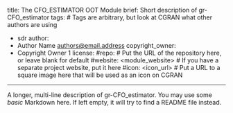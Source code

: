 title: The CFO_ESTIMATOR OOT Module
brief: Short description of gr-CFO_estimator
tags: # Tags are arbitrary, but look at CGRAN what other authors are using
  - sdr
author:
  - Author Name <authors@email.address>
copyright_owner:
  - Copyright Owner 1
license:
#repo: # Put the URL of the repository here, or leave blank for default
#website: <module_website> # If you have a separate project website, put it here
#icon: <icon_url> # Put a URL to a square image here that will be used as an icon on CGRAN
---
A longer, multi-line description of gr-CFO_estimator.
You may use some *basic* Markdown here.
If left empty, it will try to find a README file instead.
